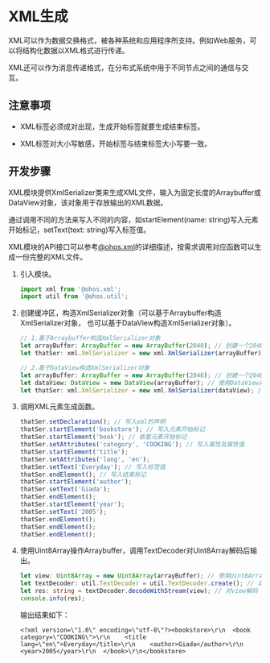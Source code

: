 # XML生成


XML可以作为数据交换格式，被各种系统和应用程序所支持。例如Web服务，可以将结构化数据以XML格式进行传递。


XML还可以作为消息传递格式，在分布式系统中用于不同节点之间的通信与交互。


## 注意事项

- XML标签必须成对出现，生成开始标签就要生成结束标签。

- XML标签对大小写敏感，开始标签与结束标签大小写要一致。


## 开发步骤

XML模块提供XmlSerializer类来生成XML文件，输入为固定长度的Arraybuffer或DataView对象，该对象用于存放输出的XML数据。

通过调用不同的方法来写入不同的内容，如startElement(name: string)写入元素开始标记，setText(text: string)写入标签值。

XML模块的API接口可以参考[@ohos.xml](../reference/apis-arkts/js-apis-xml.md)的详细描述，按需求调用对应函数可以生成一份完整的XML文件。

1. 引入模块。

   ```ts
   import xml from '@ohos.xml';
   import util from '@ohos.util';
   ```

2. 创建缓冲区，构造XmlSerializer对象（可以基于Arraybuffer构造XmlSerializer对象， 也可以基于DataView构造XmlSerializer对象）。

   ```ts
   // 1.基于Arraybuffer构造XmlSerializer对象
   let arrayBuffer: ArrayBuffer = new ArrayBuffer(2048); // 创建一个2048字节的缓冲区
   let thatSer: xml.XmlSerializer = new xml.XmlSerializer(arrayBuffer); // 基于Arraybuffer构造XmlSerializer对象

   // 2.基于DataView构造XmlSerializer对象
   let arrayBuffer: ArrayBuffer = new ArrayBuffer(2048); // 创建一个2048字节的缓冲区
   let dataView: DataView = new DataView(arrayBuffer); // 使用DataView对象操作ArrayBuffer对象
   let thatSer: xml.XmlSerializer = new xml.XmlSerializer(dataView); // 基于DataView构造XmlSerializer对象
   ```

3. 调用XML元素生成函数。

   ```ts
   thatSer.setDeclaration(); // 写入xml的声明
   thatSer.startElement('bookstore'); // 写入元素开始标记
   thatSer.startElement('book'); // 嵌套元素开始标记
   thatSer.setAttributes('category', 'COOKING'); // 写入属性及属性值
   thatSer.startElement('title');
   thatSer.setAttributes('lang', 'en');
   thatSer.setText('Everyday'); // 写入标签值
   thatSer.endElement(); // 写入结束标记
   thatSer.startElement('author');
   thatSer.setText('Giada');
   thatSer.endElement();
   thatSer.startElement('year');
   thatSer.setText('2005');
   thatSer.endElement();
   thatSer.endElement();
   thatSer.endElement();
   ```

4. 使用Uint8Array操作Arraybuffer，调用TextDecoder对Uint8Array解码后输出。

   ```ts
   let view: Uint8Array = new Uint8Array(arrayBuffer); // 使用Uint8Array读取arrayBuffer的数据
   let textDecoder: util.TextDecoder = util.TextDecoder.create(); // 调用util模块的TextDecoder类
   let res: string = textDecoder.decodeWithStream(view); // 对view解码
   console.info(res);
   ```

   输出结果如下：

   ```
   <?xml version=\"1.0\" encoding=\"utf-8\"?><bookstore>\r\n  <book category=\"COOKING\">\r\n    <title lang=\"en\">Everyday</title>\r\n    <author>Giada</author>\r\n    <year>2005</year>\r\n  </book>\r\n</bookstore>
   ```
